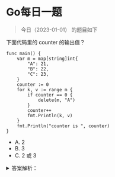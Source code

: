 # Go每日一题

> 今日（2023-01-01） 的题目如下

下面代码里的 counter 的输出值？

```golang
func main() {
	var m = map[string]int{
		"A": 21,
		"B": 22,
		"C": 23,
	}
	counter := 0
	for k, v := range m {
		if counter == 0 {
			delete(m, "A")
		}
		counter++
		fmt.Println(k, v)
	}
	fmt.Println("counter is ", counter)
}
```

- A. 2
- B. 3
- C. 2 或 3


<details>
<summary>答案解析：</summary>
<div>

参考答案及解析：C。

for range map 是无序的，如果第一次循环到 A，则输出 3；否则输出 2。

</div>
</details>